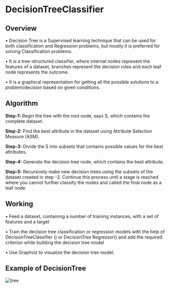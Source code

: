 # DecisionTreeClassifier

## Overview

   •  Decision Tree is a Supervised learning technique that can be used for both classification and
      Regression problems, but mostly it is preferred for solving Classification problems. 
   
   •  It is a tree-structured classifier, where internal nodes represent the features of a dataset, 
      branches represent  the decision rules and each leaf node represents the outcome.
   
   •  It is a graphical representation for getting all the possible solutions to a problem/decision based 
      on given conditions.
  
## Algorithm 

 **Step-1:** Begin the tree with the root node, says S, which contains the complete dataset.

 **Step-2:** Find the best attribute in the dataset using Attribute Selection Measure (ASM).

 **Step-3:** Divide the S into subsets that contains possible values for the best attributes.

 **Step-4:** Generate the decision tree node, which contains the best attribute.

 **Step-5:** Recursively make new decision trees using the subsets of the dataset created in step -3. Continue this process until a stage is reached where you cannot further classify the nodes and called the final node as a leaf node.

## Working 

 • Feed a dataset, containing a number of training instances, with a set of features and a target

 • Train the decision tree classification or regression models with the help of DecisionTreeClassifier () or DecisionTree 
   Regressor() and add the required criterion while building the decision tree model

 • Use Graphviz to visualize the decision tree model.
 
 ## Example of DecisionTree
 
 ![tree](https://encrypted-tbn0.gstatic.com/images?q=tbn:ANd9GcQQJXj6KtgabExUFq9ge7N2GaD58xlZuOv-Cg&usqp=CAU)
